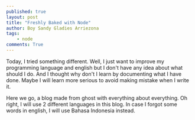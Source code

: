```yaml
---
published: true
layout: post
title: "Freshly Baked with Node"
author: Boy Sandy Gladies Arriezona
tags:
    - node
comments: True
---
```


Today, I tried something different. Well, I just want to improve my programming language and english but I don't have any idea about what should I do. And I thought why don't I learn by documenting what I have done. Maybe I will learn more serious to avoid making mistake when I write it.

Here we go, a blog made from ghost with everything about everything. Oh right, I will use 2 different languages in this blog. In case I forgot some words in english, I will use Bahasa Indonesia instead.

